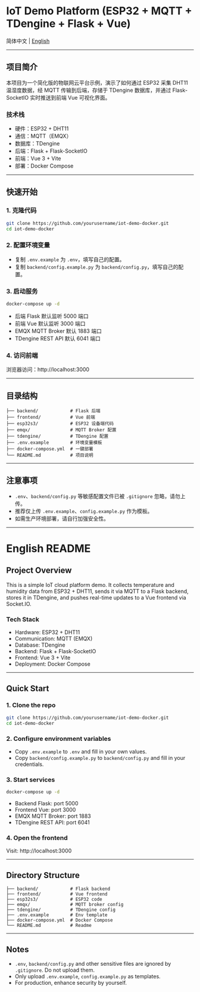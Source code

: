 # IoT Demo Platform (ESP32 + MQTT + TDengine + Flask + Vue)

简体中文 | [English](#english-readme)

---

## 项目简介

本项目为一个简化版的物联网云平台示例，演示了如何通过 ESP32 采集 DHT11 温湿度数据，经 MQTT 传输到后端，存储于 TDengine 数据库，并通过 Flask-SocketIO 实时推送到前端 Vue 可视化界面。

### 技术栈
- 硬件：ESP32 + DHT11
- 通信：MQTT（EMQX）
- 数据库：TDengine
- 后端：Flask + Flask-SocketIO
- 前端：Vue 3 + Vite
- 部署：Docker Compose

---

## 快速开始

### 1. 克隆代码
```bash
git clone https://github.com/yourusername/iot-demo-docker.git
cd iot-demo-docker
```

### 2. 配置环境变量
- 复制 `.env.example` 为 `.env`，填写自己的配置。
- 复制 `backend/config.example.py` 为 `backend/config.py`，填写自己的配置。

### 3. 启动服务
```bash
docker-compose up -d
```

- 后端 Flask 默认监听 5000 端口
- 前端 Vue 默认监听 3000 端口
- EMQX MQTT Broker 默认 1883 端口
- TDengine REST API 默认 6041 端口

### 4. 访问前端
浏览器访问：http://localhost:3000

---

## 目录结构
```
├── backend/            # Flask 后端
├── frontend/           # Vue 前端
├── esp32s3/            # ESP32 设备端代码
├── emqx/               # MQTT Broker 配置
├── tdengine/           # TDengine 配置
├── .env.example        # 环境变量模板
├── docker-compose.yml  # 一键部署
└── README.md           # 项目说明
```

---

## 注意事项
- `.env`、`backend/config.py` 等敏感配置文件已被 `.gitignore` 忽略，请勿上传。
- 推荐仅上传 `.env.example`、`config.example.py` 作为模板。
- 如需生产环境部署，请自行加强安全性。

---

# English README

## Project Overview

This is a simple IoT cloud platform demo. It collects temperature and humidity data from ESP32 + DHT11, sends it via MQTT to a Flask backend, stores it in TDengine, and pushes real-time updates to a Vue frontend via Socket.IO.

### Tech Stack
- Hardware: ESP32 + DHT11
- Communication: MQTT (EMQX)
- Database: TDengine
- Backend: Flask + Flask-SocketIO
- Frontend: Vue 3 + Vite
- Deployment: Docker Compose

---

## Quick Start

### 1. Clone the repo
```bash
git clone https://github.com/yourusername/iot-demo-docker.git
cd iot-demo-docker
```

### 2. Configure environment variables
- Copy `.env.example` to `.env` and fill in your own values.
- Copy `backend/config.example.py` to `backend/config.py` and fill in your credentials.

### 3. Start services
```bash
docker-compose up -d
```

- Backend Flask: port 5000
- Frontend Vue: port 3000
- EMQX MQTT Broker: port 1883
- TDengine REST API: port 6041

### 4. Open the frontend
Visit: http://localhost:3000

---

## Directory Structure
```
├── backend/            # Flask backend
├── frontend/           # Vue frontend
├── esp32s3/            # ESP32 code
├── emqx/               # MQTT broker config
├── tdengine/           # TDengine config
├── .env.example        # Env template
├── docker-compose.yml  # Docker Compose
└── README.md           # Readme
```

---

## Notes
- `.env`, `backend/config.py` and other sensitive files are ignored by `.gitignore`. Do not upload them.
- Only upload `.env.example`, `config.example.py` as templates.
- For production, enhance security by yourself.
